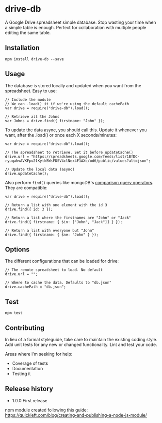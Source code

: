 # drive-db
A Google Drive spreadsheet simple database. Stop wasting your time when a simple table is enough. Perfect for collaboration with multiple people editing the same table.

## Installation

    npm install drive-db --save

## Usage

The database is stored locally and updated when you want from the spreadsheet. Easy to use:

    // Include the module
    // We can .load() it if we're using the default cachePath
    var drive = require("drive-db").load();

    // Retrieve all the Johns
    var Johns = drive.find({ firstname: "John" });


To update the data async, you should call this. Update it whenever you want, after the .load() or once each X seconds/minutes:

    var drive = require("drive-db").load();

    // The spreadsheet to retrieve. Set it before updateCache()
    drive.url = "https://spreadsheets.google.com/feeds/list/1BfDC-ryuqahvAVKFpu21KytkBWsFDSV4clNex4F1AXc/od6/public/values?alt=json";
    
    // Update the local data (async)
    drive.updateCache();

Also perform `find()` queries like mongoDB's [comparison query operators](http://docs.mongodb.org/manual/reference/operator/query-comparison/). They are compatible:

    var drive = require("drive-db").load();

    // Return a list with one element with the id 3
    drive.find({ id: 3 });  

    // Return a list where the firstnames are "John" or "Jack"
    drive.find({ firstname: { $in: ["John", "Jack"]] } });

    // Return a list with everyone but "John"
    drive.find({ firstname: { $ne: "John" } });


## Options

The different configurations that can be loaded for drive:

    // The remote spreadsheet to load. No default
    drive.url = "";

    // Where to cache the data. Defaults to "db.json"
    drive.cachePath = "db.json";


## Test

    npm test

## Contributing

In lieu of a formal styleguide, take care to maintain the existing coding style.
Add unit tests for any new or changed functionality. Lint and test your code.

Areas where I'm seeking for help:

- Coverage of tests
- Documentation
- Testing it


## Release history

- 1.0.0 First release


npm module created following this guide: https://quickleft.com/blog/creating-and-publishing-a-node-js-module/
